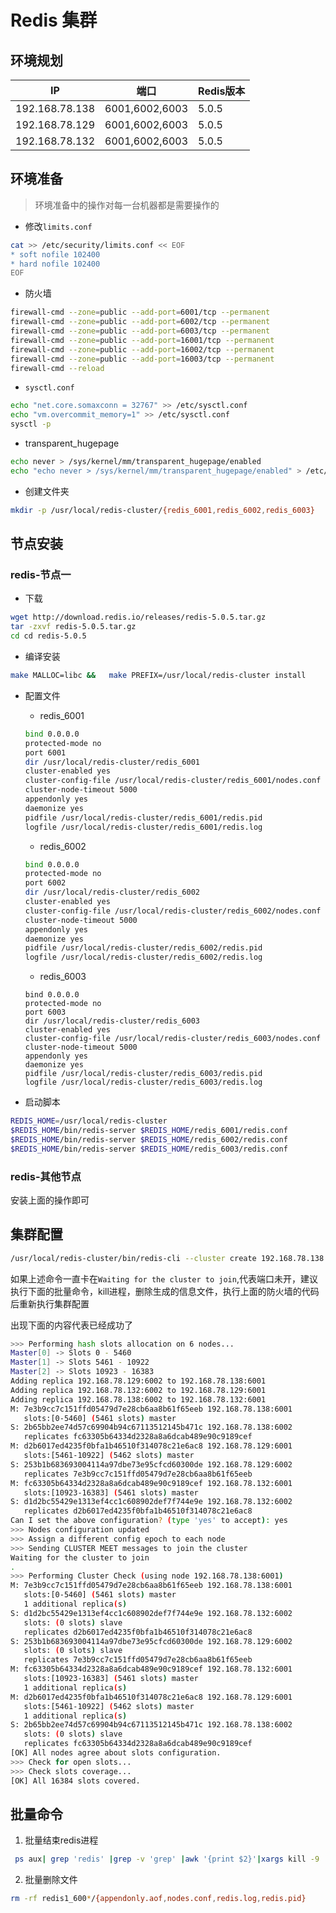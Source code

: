 # Redis 集群

## 环境规划

| IP             | 端口           | Redis版本 |
| -------------- | -------------- | --------- |
| 192.168.78.138 | 6001,6002,6003 | 5.0.5     |
| 192.168.78.129 | 6001,6002,6003 | 5.0.5     |
| 192.168.78.132 | 6001,6002,6003 | 5.0.5     |

## 环境准备

> 环境准备中的操作对每一台机器都是需要操作的

* 修改`limits.conf`

```bash
cat >> /etc/security/limits.conf << EOF
* soft nofile 102400
* hard nofile 102400
EOF
```

* 防火墙

```bash
firewall-cmd --zone=public --add-port=6001/tcp --permanent
firewall-cmd --zone=public --add-port=6002/tcp --permanent
firewall-cmd --zone=public --add-port=6003/tcp --permanent
firewall-cmd --zone=public --add-port=16001/tcp --permanent
firewall-cmd --zone=public --add-port=16002/tcp --permanent
firewall-cmd --zone=public --add-port=16003/tcp --permanent
firewall-cmd --reload
```

* `sysctl.conf`

```bash
echo "net.core.somaxconn = 32767" >> /etc/sysctl.conf
echo "vm.overcommit_memory=1" >> /etc/sysctl.conf
sysctl -p
```

* transparent_hugepage

```bash
echo never > /sys/kernel/mm/transparent_hugepage/enabled
echo "echo never > /sys/kernel/mm/transparent_hugepage/enabled" > /etc/rc.local 
```

* 创建文件夹

```bash
mkdir -p /usr/local/redis-cluster/{redis_6001,redis_6002,redis_6003}
```

## 节点安装

### redis-节点一

* 下载

```bash
wget http://download.redis.io/releases/redis-5.0.5.tar.gz
tar -zxvf redis-5.0.5.tar.gz
cd cd redis-5.0.5
```

* 编译安装

```bash
make MALLOC=libc &&   make PREFIX=/usr/local/redis-cluster install
```

* 配置文件

  * redis_6001

  ```bash
  bind 0.0.0.0
  protected-mode no
  port 6001
  dir /usr/local/redis-cluster/redis_6001
  cluster-enabled yes
  cluster-config-file /usr/local/redis-cluster/redis_6001/nodes.conf
  cluster-node-timeout 5000
  appendonly yes
  daemonize yes
  pidfile /usr/local/redis-cluster/redis_6001/redis.pid
  logfile /usr/local/redis-cluster/redis_6001/redis.log
  ```

  * redis_6002

  ```bash
  bind 0.0.0.0
  protected-mode no
  port 6002
  dir /usr/local/redis-cluster/redis_6002
  cluster-enabled yes
  cluster-config-file /usr/local/redis-cluster/redis_6002/nodes.conf
  cluster-node-timeout 5000
  appendonly yes
  daemonize yes
  pidfile /usr/local/redis-cluster/redis_6002/redis.pid
  logfile /usr/local/redis-cluster/redis_6002/redis.log
  ```

  * redis_6003

  ```
  bind 0.0.0.0
  protected-mode no
  port 6003
  dir /usr/local/redis-cluster/redis_6003
  cluster-enabled yes
  cluster-config-file /usr/local/redis-cluster/redis_6003/nodes.conf
  cluster-node-timeout 5000
  appendonly yes
  daemonize yes
  pidfile /usr/local/redis-cluster/redis_6003/redis.pid
  logfile /usr/local/redis-cluster/redis_6003/redis.log
  ```

* 启动脚本

```bash
REDIS_HOME=/usr/local/redis-cluster
$REDIS_HOME/bin/redis-server $REDIS_HOME/redis_6001/redis.conf
$REDIS_HOME/bin/redis-server $REDIS_HOME/redis_6002/redis.conf
$REDIS_HOME/bin/redis-server $REDIS_HOME/redis_6003/redis.conf
```

### redis-其他节点

安装上面的操作即可

## 集群配置

```bash
/usr/local/redis-cluster/bin/redis-cli --cluster create 192.168.78.138:6001 192.168.78.138:6002 192.168.78.129:6001 192.168.78.129:6002 192.168.78.132:6001 192.168.78.132:6002 --cluster-replicas 1
```

如果上述命令一直卡在`Waiting for the cluster to join`,代表端口未开，建议执行下面的批量命令，kill进程，删除生成的信息文件，执行上面的防火墙的代码后重新执行集群配置

出现下面的内容代表已经成功了

```bash
>>> Performing hash slots allocation on 6 nodes...
Master[0] -> Slots 0 - 5460
Master[1] -> Slots 5461 - 10922
Master[2] -> Slots 10923 - 16383
Adding replica 192.168.78.129:6002 to 192.168.78.138:6001
Adding replica 192.168.78.132:6002 to 192.168.78.129:6001
Adding replica 192.168.78.138:6002 to 192.168.78.132:6001
M: 7e3b9cc7c151ffd05479d7e28cb6aa8b61f65eeb 192.168.78.138:6001
   slots:[0-5460] (5461 slots) master
S: 2b65bb2ee74d57c69904b94c67113512145b471c 192.168.78.138:6002
   replicates fc63305b64334d2328a8a6dcab489e90c9189cef
M: d2b6017ed4235f0bfa1b46510f314078c21e6ac8 192.168.78.129:6001
   slots:[5461-10922] (5462 slots) master
S: 253b1b683693004114a97dbe73e95cfcd60300de 192.168.78.129:6002
   replicates 7e3b9cc7c151ffd05479d7e28cb6aa8b61f65eeb
M: fc63305b64334d2328a8a6dcab489e90c9189cef 192.168.78.132:6001
   slots:[10923-16383] (5461 slots) master
S: d1d2bc55429e1313ef4cc1c608902def7f744e9e 192.168.78.132:6002
   replicates d2b6017ed4235f0bfa1b46510f314078c21e6ac8
Can I set the above configuration? (type 'yes' to accept): yes
>>> Nodes configuration updated
>>> Assign a different config epoch to each node
>>> Sending CLUSTER MEET messages to join the cluster
Waiting for the cluster to join
.
>>> Performing Cluster Check (using node 192.168.78.138:6001)
M: 7e3b9cc7c151ffd05479d7e28cb6aa8b61f65eeb 192.168.78.138:6001
   slots:[0-5460] (5461 slots) master
   1 additional replica(s)
S: d1d2bc55429e1313ef4cc1c608902def7f744e9e 192.168.78.132:6002
   slots: (0 slots) slave
   replicates d2b6017ed4235f0bfa1b46510f314078c21e6ac8
S: 253b1b683693004114a97dbe73e95cfcd60300de 192.168.78.129:6002
   slots: (0 slots) slave
   replicates 7e3b9cc7c151ffd05479d7e28cb6aa8b61f65eeb
M: fc63305b64334d2328a8a6dcab489e90c9189cef 192.168.78.132:6001
   slots:[10923-16383] (5461 slots) master
   1 additional replica(s)
M: d2b6017ed4235f0bfa1b46510f314078c21e6ac8 192.168.78.129:6001
   slots:[5461-10922] (5462 slots) master
   1 additional replica(s)
S: 2b65bb2ee74d57c69904b94c67113512145b471c 192.168.78.138:6002
   slots: (0 slots) slave
   replicates fc63305b64334d2328a8a6dcab489e90c9189cef
[OK] All nodes agree about slots configuration.
>>> Check for open slots...
>>> Check slots coverage...
[OK] All 16384 slots covered.
```



## 批量命令

1. 批量结束redis进程

```bash
 ps aux| grep 'redis' |grep -v 'grep' |awk '{print $2}'|xargs kill -9
```

2. 批量删除文件

```bash
rm -rf redis1_600*/{appendonly.aof,nodes.conf,redis.log,redis.pid}
```

